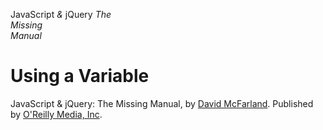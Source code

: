  <!DOCTYPE html>
<html>
<head>
<meta charset="UTF-8">
<title>Using a Variable</title>
<link href="../_css/site.css" rel="stylesheet">
</head>

<body>
<div class="wrapper">
<div class="header">
	<p class="logo">JavaScript <i>&</i> jQuery <i class="mm">The<br>Missing<br>Manual</i></p>
</div>
<div class="content">
	<div class="main">
<h1>Using a Variable</h1>
<script>
var firstName='Cookie';
var lastName='Monster';
document.write('<p>');
document.write(firstName+''+lastName);
document.write('</p>');
</script>
</div>
</div>
<div class="footer">
<p>JavaScript &amp; jQuery: The Missing Manual, by <a href="http://sawmac.com/">David McFarland</a>. Published by <a href="http://oreilly.com/">O'Reilly Media, Inc</a>.</p>
</div>
</div>
</body>
</html>
